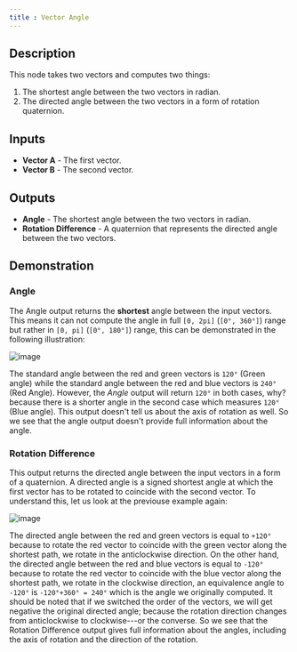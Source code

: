 ```yaml
---
title : Vector Angle
---
```


## Description

This node takes two vectors and computes two things:

1.  The shortest angle between the two vectors in radian.
2.  The directed angle between the two vectors in a form of rotation
    quaternion.

## Inputs

- **Vector A** - The first vector.
- **Vector B** - The second vector.

## Outputs

- **Angle** - The shortest angle between the two vectors in radian.
- **Rotation Difference** - A quaternion that represents the directed
    angle between the two vectors.

## Demonstration

### Angle

The Angle output returns the **shortest** angle between the input
vectors. This means it can not compute the angle in full `[0, 2pi]`
(`[0°, 360°]`) range but rather in `[0, pi]` (`[0°, 180°]`) range, this
can be demonstrated in the following illustration:

![image](vector_angle_demonstration1.png)

The standard angle between the red and green vectors is `120°` (Green
angle) while the standard angle between the red and blue vectors is
`240°` (Red Angle). However, the *Angle* output will return `120°` in
both cases, why? because there is a shorter angle in the second case
which measures `120°` (Blue angle). This output doesn't tell us about
the axis of rotation as well. So we see that the angle output doesn't
provide full information about the angle.

### Rotation Difference

This output returns the directed angle between the input vectors in a
form of a quaternion. A directed angle is a signed shortest angle at
which the first vector has to be rotated to coincide with the second
vector. To understand this, let us look at the previouse example again:

![image](vector_angle_demonstration2.png)

The directed angle between the red and green vectors is equal to `+120°`
because to rotate the red vector to coincide with the green vector along
the shortest path, we rotate in the anticlockwise direction. On the
other hand, the directed angle between the red and blue vectors is equal
to `-120°` because to rotate the red vector to coincide with the blue
vector along the shortest path, we rotate in the clockwise direction, an
equivalence angle to `-120°` is `-120°+360° = 240°` which is the angle
we originally computed. It should be noted that if we switched the order
of the vectors, we will get negative the original directed angle;
because the rotation direction changes from anticlockwise to
clockwise---or the converse. So we see that the Rotation Difference
output gives full information about the angles, including the axis of
rotation and the direction of the rotation.
